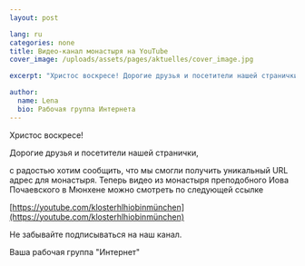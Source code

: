 ```yaml
---
layout: post

lang: ru
categories: none
title: Видео-канал монастыря на YouTube
cover_image: /uploads/assets/pages/aktuelles/cover_image.jpg

excerpt: "Христос воскресе! Дорогие друзья и посетители нашей странички, с радостью хотим сообщить, что мы смогли получить ..."

author:
  name: Lena
  bio: Рабочая группа Интернета
---
```

Христос воскресе!

Дорогие друзья и посетители нашей странички,

​с радостью хотим сообщить, что мы смогли получить уникальный URL адрес для монастыря. Теперь видео из монастыря преподобного Иова Почаевского в Мюнхене можно смотреть по следующей ссылке

​[https://youtube.com/klosterhlhiobinmünchen](https://youtube.com/klosterhlhiobinmünchen)

​Не забывайте подписываться на наш канал.

​Ваша рабочая группа "Интернет"
